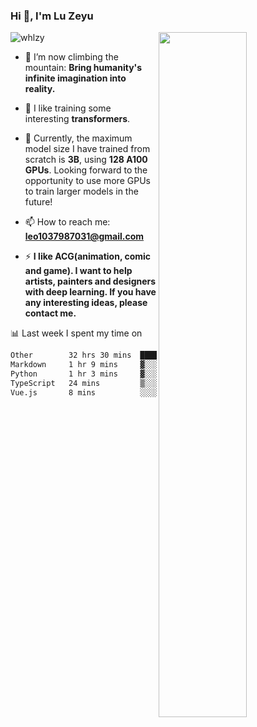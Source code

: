 ### Hi 👋, I'm Lu Zeyu

<img src="https://komarev.com/ghpvc/?username=whlzy&label=Profile%20views&color=0e75b6&style=flat" alt="whlzy" />
<img align="right" width="53%" src="https://github-readme-stats.vercel.app/api?username=whlzy&show_icons=true">

- 🔭 I’m now climbing the mountain: **Bring humanity's infinite imagination into reality.**

- 🌄 I like training some interesting **transformers**.

- 🌠 Currently, the maximum model size I have trained from scratch is **3B**, using **128 A100 GPUs**. Looking forward to the opportunity to use more GPUs to train larger models in the future!

- 📫 How to reach me: **leo1037987031@gmail.com**

- ⚡ **I like ACG(animation, comic and game). I want to help artists, painters and designers with deep learning. If you have any interesting ideas, please contact me.**

📊 Last week I spent my time on

<!--START_SECTION:waka-->

```txt
Other        32 hrs 30 mins  ███████████████████████░░   92.07 %
Markdown     1 hr 9 mins     ▓░░░░░░░░░░░░░░░░░░░░░░░░   03.30 %
Python       1 hr 3 mins     ▓░░░░░░░░░░░░░░░░░░░░░░░░   03.00 %
TypeScript   24 mins         ▒░░░░░░░░░░░░░░░░░░░░░░░░   01.16 %
Vue.js       8 mins          ░░░░░░░░░░░░░░░░░░░░░░░░░   00.38 %
```

<!--END_SECTION:waka-->

